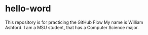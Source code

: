 # hello-word
This repository is for practicing the GitHub Flow
My name is William Ashford. I am a MSU student, that has a Computer Science major.
